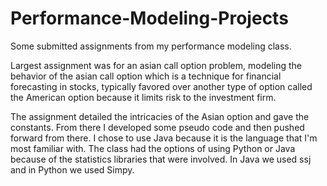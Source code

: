 # Performance-Modeling-Projects
Some submitted assignments from my performance modeling class.

Largest assignment was for an asian call option problem, modeling the behavior of the asian
call option which is a technique for financial forecasting in stocks, typically favored over
another type of option called the American option because it limits risk to the investment
firm.  

The assignment detailed the intricacies of the Asian option and gave the constants.  From there
I developed some pseudo code and then pushed forward from there.  I chose to use Java because
it is the language that I'm most familiar with.  The class had the options of using Python or Java
because of the statistics libraries that were involved.  In Java we used ssj and in Python we used
Simpy.  

